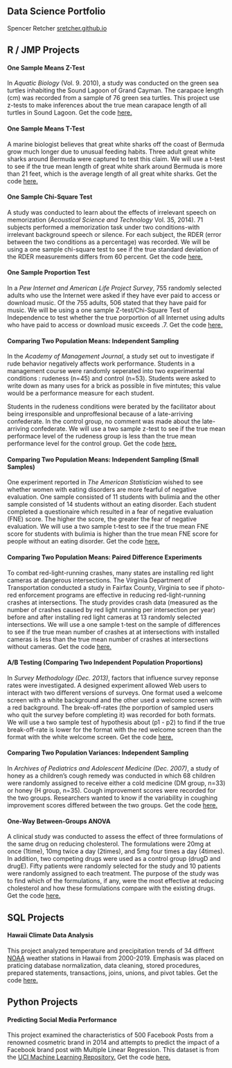 
## Data Science Portfolio

Spencer Retcher
[sretcher.github.io](https://github.com/sretcher/sretcher.github.io)



## R / JMP Projects

#### One Sample Means Z-Test
In *Aquatic Biology* (Vol. 9. 2010), a study was conducted on the green sea turtles inhabiting the Sound Lagoon of Grand Cayman. The carapace length (cm) was recorded from a sample of 76 green sea turtles. This project use z-tests to make inferences about the true mean carapace length of all turtles in Sound Lagoon. Get the code [here.](https://github.com/sretcher/z-test-turtles)

#### One Sample Means T-Test
A marine biologist believes that great white sharks off the coast of Bermuda grow much longer due to unusual feeding habits. Three adult great white sharks around Bermuda were captured to test this claim. We will use a t-test to see if the true mean length of great white shark around Bermuda is more than 21 feet, which is the average length of all great white sharks. Get the code [here.](https://github.com/sretcher/t-test-sharks)

#### One Sample Chi-Square Test
A study was conducted to learn about the effects of irrelevant speech on memorization (*Acoustical Science and Technology* Vol. 35, 2014). 71 subjects performed a memorization task under two conditions-with irrelevant background speech or silence. For each subject, the RDER (error between the two conditions as a percentage) was recorded. We will be using a one sample chi-square test to see if the true standard deviation of the RDER measurements differs from 60 percent. Get the code [here.](https://github.com/sretcher/chi-squared-speech)

#### One Sample Proportion Test 
In a *Pew Internet and American Life Project Survey*, 755 randomly selected adults who use the Internet were asked if they have ever paid to access or download music. Of the 755 adults, 506 stated that they have paid for music. We will be using a one sample Z-test/Chi-Square Test of Independence to test whether the true porportion of all Internet using adults who have paid to access or download music exceeds .7. Get the code [here.](https://github.com/sretcher/one-sample-proportion)


#### Comparing Two Population Means: Independent Sampling
In the *Academy of Management Journal*, a study set out to investigate if rude behavior negatively affects work performance. Students in a management course were randomly seperated into two experimental conditions : rudeness (n=45) and control (n=53). Students were asked to write down as many uses for a brick as possible in five mintutes; this value would be a performance measure for each student. 

Students in the rudeness conditions were berated by the facilitator about being irresponsible and unproffesional because of a late-arriving confederate. In the control group, no comment was made about the late-arriving confederate. We will use a two sample z-test to see if the true mean performace level of the rudeness group is less than the true mean performance level for the control group. Get the code [here.](https://github.com/sretcher/Comparing-Two-Population-Means)

#### Comparing Two Population Means: Independent Sampling (Small Samples)  
One experiment reported in *The American Statistician* wished to see whether women with eating disorders are more fearful of negative evaluation. One sample consisted of 11 students with bulimia and the other sample consisted of 14 students without an eating disorder. Each student completed a questionaire which resulted in a fear of negative evaluation (FNE) score. The higher the score, the greater the fear of negative evaluation. We will use a two sample t-test to see if the true mean FNE score for students with bulimia is higher than the true mean FNE score for people without an eating disorder. Get the code [here.](https://github.com/sretcher/Comparing-Two-Population-Means-Small)

#### Comparing Two Population Means: Paired Difference Experiments
To combat red-light-running crashes, many states are installing red light cameras at dangerous intersections. The Virginia Department of Transportation conducted a study in Fairfax County, Virginia to see if photo-red enforcement programs are effective in reducing red-light-running crashes at intersections. The study provides crash data (measured as the number of crashes caused by red light running per intersection per year) before and after installing red light cameras at 13 randomly selected intersections. We will use a one sample t-test on the sample of differences to see if the true mean number of crashes at at intersections with installed cameras is less than the true mean number of crashes at intersections without cameras. Get the code [here.](https://github.com/sretcher/paired-t-test)

#### A/B Testing (Comparing Two Independent Population Proportions)

In *Survey Methodology (Dec. 2013)*, factors that influence survey reponse rates were investigated. A designed experiment allowed Web users to interact with two different versions of surveys. One format used a welcome screen with a white background and the other used a welcome screen with a red background. The break-off-rates (the porportion of sampled users who quit the survey before completing it) was recorded for both formats. We will use a two sample test of hypothesis about (p1 - p2) to find if the true break-off-rate is lower for the format with the red welcome screen than the format with the white welcome screen. Get the code [here.](https://github.com/sretcher/A-B-Testing)    

#### Comparing Two Population Variances: Independent Sampling
In *Archives of Pediatrics and Adolescent Medicine (Dec. 2007)*, a study of honey as a children’s cough remedy was conducted in which 68 children were randomly assigned to receive either a cold medicine (DM group, n=33) or honey (H group, n=35). Cough improvement scores were recorded for the two groups. Researchers wanted to know if the variability in coughing improvement scores differed between the two groups. Get the code [here.](https://github.com/sretcher/Comparing-Two-Population-Variances)    

#### One-Way Between-Groups ANOVA
A clinical study was conducted to assess the effect of three formulations of the same drug on reducing cholesterol. The formulations were 20mg at once (1time), 10mg twice a day (2times), and 5mg four times a day (4times). In addition, two competing drugs were used as a control group (drugD and drugE). Fifty patients were randomly selected for the study and 10 patients were randomly assigned to each treatment. The purpose of the study was to find which of the formulations, if any, were the most effective at reducing cholesterol and how these formulations compare with the existing drugs. Get the code [here.](https://github.com/sretcher/Comparing-Two-Population-Variances)   

## SQL Projects

#### Hawaii Climate Data Analysis

This project analyzed temperature and precipitation trends of 34 diffrent [NOAA](https://www.ncdc.noaa.gov/cdo-web/) weather stations in Hawaii from 2000-2019. Emphasis was placed on praticing database normalization, data cleaning, stored procedures, prepared statements, transactions, joins, unions, and pivot tables. Get the code [here.](https://github.com/sretcher/hawaii_weather)

## Python Projects

#### Predicting Social Media Performance

This project examined the characteristics of 500 Facebook Posts from a renowned cosmetric brand in 2014 and attempts to predict the impact of a Facebook brand post with Multiple Linear Regression. This dataset is from the [UCI Machine Learning Repository.](https://archive.ics.uci.edu/ml/datasets.php) Get the code [here.](https://github.com/sretcher/facebook_metrics/blob/master/Facebook%20Metrics.ipynb) 

